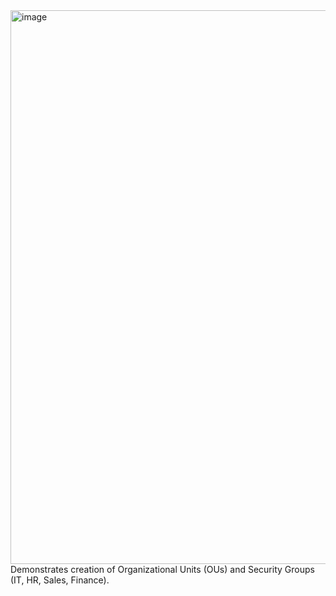 <img width="1037" height="886" alt="image" src="https://github.com/user-attachments/assets/d426893d-ec91-443d-a989-0ed8afa885d9" />
Demonstrates creation of Organizational Units (OUs) and Security Groups (IT, HR, Sales, Finance).

